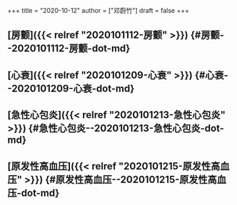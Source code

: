 +++
title = "2020-10-12"
author = ["邓蔚竹"]
draft = false
+++

## [房颤]({{< relref "2020101112-房颤" >}}) {#房颤--2020101112-房颤-dot-md}


## [心衰]({{< relref "2020101209-心衰" >}}) {#心衰--2020101209-心衰-dot-md}


## [急性心包炎]({{< relref "2020101213-急性心包炎" >}}) {#急性心包炎--2020101213-急性心包炎-dot-md}


## [原发性高血压]({{< relref "2020101215-原发性高血压" >}}) {#原发性高血压--2020101215-原发性高血压-dot-md}